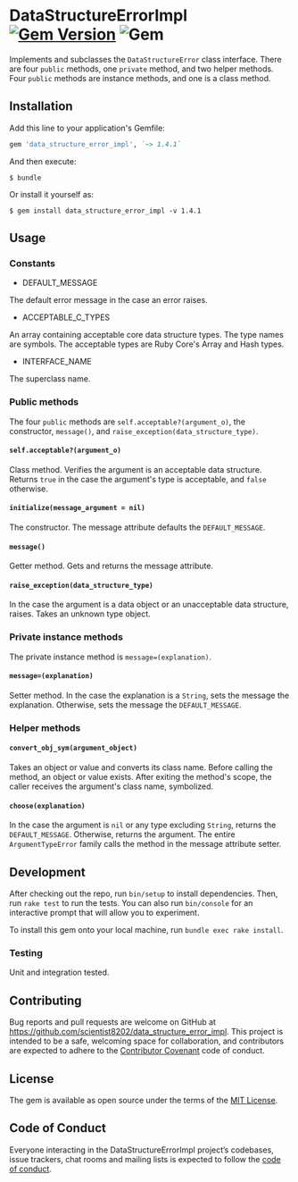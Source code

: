 # DataStructureErrorImpl [![Gem Version](https://badge.fury.io/rb/data_structure_error_impl.svg)](https://badge.fury.io/rb/data_structure_error_impl) ![Gem](https://img.shields.io/gem/dt/data_structure_error_impl)

Implements and subclasses the `DataStructureError`
class interface. There are four `public` methods, one `private` 
method, and two helper methods. Four `public` methods are instance methods, 
and one is a class method.

## Installation

Add this line to your application's Gemfile:

```ruby
gem 'data_structure_error_impl', `~> 1.4.1`
```

And then execute:

    $ bundle

Or install it yourself as:

    $ gem install data_structure_error_impl -v 1.4.1

## Usage

### Constants

- DEFAULT_MESSAGE

The default error message in the case an error raises.

- ACCEPTABLE_C_TYPES

An array containing acceptable core data structure types. The type names are 
symbols. The acceptable types are Ruby Core's Array and Hash types.

- INTERFACE_NAME

The superclass name. 

### Public methods
The four `public` methods are `self.acceptable?(argument_o)`, the constructor, 
`message()`, and `raise_exception(data_structure_type)`.

#### `self.acceptable?(argument_o)`

Class method. Verifies the argument is an acceptable data structure. Returns 
`true` in the case the argument's type is acceptable, and `false` otherwise.

#### `initialize(message_argument = nil)`
The constructor. The message attribute defaults the `DEFAULT_MESSAGE`.

#### `message()`

Getter method. Gets and returns the message attribute.

#### `raise_exception(data_structure_type)`

In the case the argument is a data object or an unacceptable data structure, 
raises. Takes an unknown type object.

### Private instance methods
The private instance method is `message=(explanation)`.

#### `message=(explanation)`

Setter method. In the case the explanation is a `String`, sets the message the 
explanation. Otherwise, sets the message the `DEFAULT_MESSAGE`.

### Helper methods

#### `convert_obj_sym(argument_object)`

Takes an object or value and converts its class name. Before calling the 
method, an object or value exists. After exiting the method's scope, the 
caller receives the argument's class name, symbolized.

#### `choose(explanation)`

In the case the argument is `nil` or any type excluding `String`, returns the 
`DEFAULT_MESSAGE`. Otherwise, returns the argument. The entire 
`ArgumentTypeError` family calls the method in the message attribute setter.

## Development

After checking out the repo, run `bin/setup` to install dependencies. Then, 
run `rake test` to run the tests. You can also run `bin/console` for an 
interactive prompt that will allow you to experiment.

To install this gem onto your local machine, run `bundle exec rake install`.

### Testing

Unit and integration tested.

## Contributing

Bug reports and pull requests are welcome on GitHub at 
https://github.com/scientist8202/data_structure_error_impl. This project is 
intended to be a safe, welcoming space for collaboration, and contributors are 
expected to adhere to the 
[Contributor Covenant](http://contributor-covenant.org) code of conduct.

## License

The gem is available as open source under the terms of the 
[MIT License](https://opensource.org/licenses/MIT).

## Code of Conduct

Everyone interacting in the DataStructureErrorImpl project’s codebases, issue 
trackers, chat rooms and mailing lists is expected to follow the 
[code of conduct](https://github.com/scientist8202/data_structure_error_impl/blob/master/CODE_OF_CONDUCT.md).
